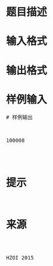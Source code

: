 

# 题目描述



# 输入格式



# 输出格式



# 样例输入


<pre>
# 样例输出


<pre>100008</pre>

# 提示



# 来源


<p>
HZOI 2015
</p>
